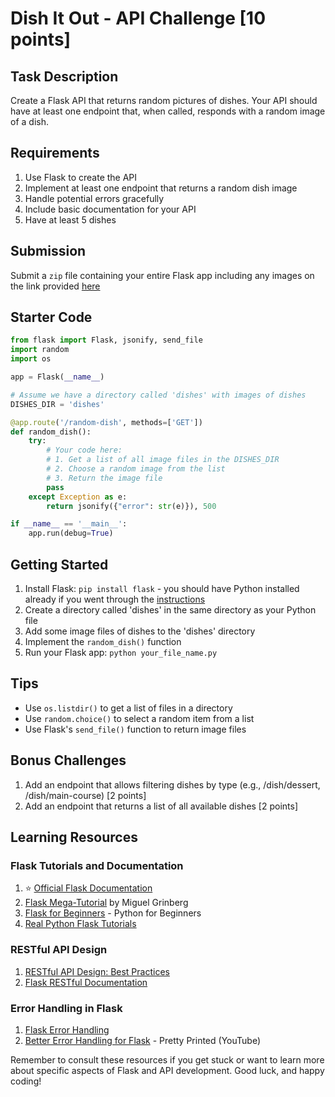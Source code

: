 # Dish It Out - API Challenge [10 points]

## Task Description
Create a Flask API that returns random pictures of dishes. Your API should have at least one endpoint that, when called, responds with a random image of a dish.

## Requirements
1. Use Flask to create the API
2. Implement at least one endpoint that returns a random dish image
3. Handle potential errors gracefully
4. Include basic documentation for your API
5. Have at least 5 dishes

## Submission
Submit a `zip` file containing your entire Flask app including any images on the link provided [here](https://shriteq.org/task-force/tasks)

## Starter Code

```python
from flask import Flask, jsonify, send_file
import random
import os

app = Flask(__name__)

# Assume we have a directory called 'dishes' with images of dishes
DISHES_DIR = 'dishes'

@app.route('/random-dish', methods=['GET'])
def random_dish():
    try:
        # Your code here: 
        # 1. Get a list of all image files in the DISHES_DIR
        # 2. Choose a random image from the list
        # 3. Return the image file
        pass
    except Exception as e:
        return jsonify({"error": str(e)}), 500

if __name__ == '__main__':
    app.run(debug=True)
```

## Getting Started
1. Install Flask: `pip install flask` - you should have Python installed already if you went through the [instructions](https://shriteq.org/task-force/instructions)
2. Create a directory called 'dishes' in the same directory as your Python file
3. Add some image files of dishes to the 'dishes' directory
4. Implement the `random_dish()` function
5. Run your Flask app: `python your_file_name.py`

## Tips
- Use `os.listdir()` to get a list of files in a directory
- Use `random.choice()` to select a random item from a list
- Use Flask's `send_file()` function to return image files

## Bonus Challenges
1. Add an endpoint that allows filtering dishes by type (e.g., /dish/dessert, /dish/main-course) [2 points]
2. Add an endpoint that returns a list of all available dishes [2 points]

## Learning Resources

### Flask Tutorials and Documentation
1. ⭐️ [Official Flask Documentation](https://flask.palletsprojects.com/)
2. [Flask Mega-Tutorial](https://blog.miguelgrinberg.com/post/the-flask-mega-tutorial-part-i-hello-world) by Miguel Grinberg
3. [Flask for Beginners](https://www.pythonforbeginners.com/flask/) - Python for Beginners
4. [Real Python Flask Tutorials](https://realpython.com/tutorials/flask/)

### RESTful API Design
1. [RESTful API Design: Best Practices](https://blog.restcase.com/restful-api-design-13-best-practices-to-make-your-users-happy/)
2. [Flask RESTful Documentation](https://flask-restful.readthedocs.io/en/latest/)

### Error Handling in Flask
1. [Flask Error Handling](https://flask.palletsprojects.com/en/2.0.x/errorhandling/)
2. [Better Error Handling for Flask](https://www.youtube.com/watch?v=lYqxU4z5sHE) - Pretty Printed (YouTube)

Remember to consult these resources if you get stuck or want to learn more about specific aspects of Flask and API development. Good luck, and happy coding!